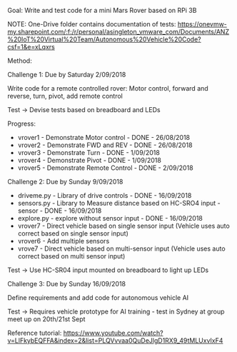 Goal: Write and test code for a mini Mars Rover based on RPi 3B

NOTE: One-Drive folder contains documentation of tests: 
https://onevmw-my.sharepoint.com/:f:/r/personal/asingleton_vmware_com/Documents/ANZ%20IoT%20Virtual%20Team/Autonomous%20Vehicle%20Code?csf=1&e=xLqxrs

Method:

Challenge 1: Due by Saturday 2/09/2018

Write code for a remote controlled rover: Motor control, forward and reverse, turn, pivot, add remote control

Test -> Devise tests based on breadboard and LEDs

Progress:
* vrover1 - Demonstrate Motor control - DONE - 26/08/2018
* vrover2 - Demonstrate FWD and REV - DONE - 26/08/2018
* vrover3 - Demonstrate Turn - DONE - 1/09/2018
* vrover4 - Demonstrate Pivot - DONE - 1/09/2018
* vrover5 - Demonstrate Remote Control - DONE - 2/09/2018

Challenge 2: Due by Sunday 9/09/2018

* driveme.py - Library of drive controls - DONE - 16/09/2018
* sensors.py - Library to Measure distance based on HC-SRO4 input - sensor - DONE - 16/09/2018
* explore.py - explore without sensor input - DONE - 16/09/2018
* vrover7 - Direct vehicle based on single sensor input (Vehicle uses auto correct based on single sensor input)
* vrover6 - Add multiple sensors
* vrove7 - Direct vehicle based on multi-sensor input (Vehicle uses auto correct based on multi sensor input)

Test -> Use HC-SR04 input mounted on breadboard to light up LEDs

Challenge 3: Due by Sunday 16/09/2018

Define requirements and add code for autonomous vehicle AI

Test -> Requires vehicle prototype for AI training - test in Sydney at group meet up on 20th/21st Sept

Reference tutorial: https://www.youtube.com/watch?v=LlFkybEQFFA&index=2&list=PLQVvvaa0QuDeJlgD1RX9_49tMLUxvIxF4
